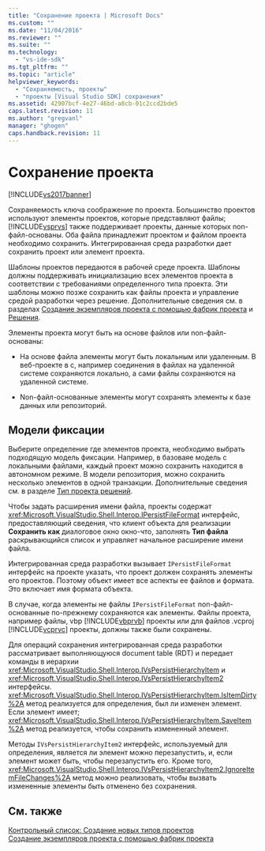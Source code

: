 ```yaml
---
title: "Сохранение проекта | Microsoft Docs"
ms.custom: ""
ms.date: "11/04/2016"
ms.reviewer: ""
ms.suite: ""
ms.technology: 
  - "vs-ide-sdk"
ms.tgt_pltfrm: ""
ms.topic: "article"
helpviewer_keywords: 
  - "Сохраняемость, проекты"
  - "проекты [Visual Studio SDK] сохранения"
ms.assetid: 42907bcf-4e27-46bd-a8cb-01c2ccd2bde5
caps.latest.revision: 11
ms.author: "gregvanl"
manager: "ghogen"
caps.handback.revision: 11
---
```

# Сохранение проекта
[!INCLUDE[vs2017banner](../../code-quality/includes/vs2017banner.md)]

Сохраняемость ключа соображение по проекта.  Большинство проектов используют элементы проектов, которые представляют файлы; [!INCLUDE[vsprvs](../../code-quality/includes/vsprvs_md.md)] также поддерживает проекты, данные которых non\-файл\-основаны.  Оба файла принадлежит проектом и файлом проекта необходимо сохранить.  Интегрированная среда разработки дает сохранить проект или элемент проекта.  
  
 Шаблоны проектов передаются в рабочей среде проекта.  Шаблоны должны поддерживать инициализацию всех элементов проекта в соответствии с требованиями определенного типа проекта.  Эти шаблоны можно позже сохранить как файлы проекта и управление средой разработки через решение.  Дополнительные сведения см. в разделах [Создание экземпляров проекта с помощью фабрик проекта](../../extensibility/internals/creating-project-instances-by-using-project-factories.md) и [Решения](../../extensibility/internals/solutions.md).  
  
 Элементы проекта могут быть на основе файлов или non\-файл\-основаны:  
  
-   На основе файла элементы могут быть локальным или удаленным.  В веб\-проекте в c, например соединения в файлах на удаленной системе сохраняются локально, а сами файлы сохраняются на удаленной системе.  
  
-   Non\-файл\-основанные элементы могут сохранять элементы к базе данных или репозиторий.  
  
## Модели фиксации  
 Выберите определение где элементов проекта, необходимо выбрать подходящую модель фиксации.  Например, в базоваяе модель с локальными файлами, каждый проект можно сохранить находится в автономном режиме.  В модели репозитория, можно сохранить несколько элементов в одной транзакции.  Дополнительные сведения см. в разделе [Тип проекта решений](../../extensibility/internals/project-type-design-decisions.md).  
  
 Чтобы задать расширения имени файла, проекты содержат <xref:Microsoft.VisualStudio.Shell.Interop.IPersistFileFormat> интерфейс, предоставляющий сведения, что клиент объекта для реализации  **Сохранить как** диалоговое окно окно\-что, заполнять  **Тип файла** раскрывающийся список и управляет начальное расширение имени файла.  
  
 Интегрированная среда разработки вызывает `IPersistFileFormat` интерфейс на проекте указать, что проект должен сохранять элементы его проектов.  Поэтому объект имеет все аспекты ее файлов и формата.  Это включает имя формата объекта.  
  
 В случае, когда элементы не файлы `IPersistFileFormat` non\-файл\-основанные по\-прежнему сохраняются как элементы.  Файлы проекта, например файлы, vbp [!INCLUDE[vbprvb](../../code-quality/includes/vbprvb_md.md)] проекты или для файлов .vcproj  [!INCLUDE[vcprvc](../../debugger/includes/vcprvc_md.md)] проекты, должны также были сохранены.  
  
 Для операций сохранения интегрированная среда разработки рассматривает выполняющуюся document table \(RDT\) и передает команды в иерархии <xref:Microsoft.VisualStudio.Shell.Interop.IVsPersistHierarchyItem> и  <xref:Microsoft.VisualStudio.Shell.Interop.IVsPersistHierarchyItem2> интерфейсы.  <xref:Microsoft.VisualStudio.Shell.Interop.IVsPersistHierarchyItem.IsItemDirty%2A> метод реализуется для определения, был ли изменен элемент.  Если элемент имеет; <xref:Microsoft.VisualStudio.Shell.Interop.IVsPersistHierarchyItem.SaveItem%2A> метод реализуется, чтобы сохранить измененный элемент.  
  
 Методы `IVsPersistHierarchyItem2` интерфейс, используемый для определения, является ли элемент можно перезапустить, и, если элемент может быть, чтобы перезапустить его.  Кроме того, <xref:Microsoft.VisualStudio.Shell.Interop.IVsPersistHierarchyItem2.IgnoreItemFileChanges%2A> метод можно реализовать, чтобы вызвать измененные элементы быть отменено без сохранения.  
  
## См. также  
 [Контрольный список: Создание новых типов проектов](../../extensibility/internals/checklist-creating-new-project-types.md)   
 [Создание экземпляров проекта с помощью фабрик проекта](../../extensibility/internals/creating-project-instances-by-using-project-factories.md)